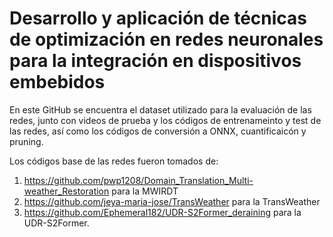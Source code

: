 # Desarrollo y aplicación de técnicas de optimización en redes neuronales para la integración en dispositivos embebidos

En este GitHub se encuentra el dataset utilizado para la evaluación de las redes, junto con videos de prueba y los códigos de entrenameinto y test de las redes, así como los códigos de conversión a ONNX, cuantificaicón y pruning.

Los códigos base de las redes fueron tomados de:
1. https://github.com/pwp1208/Domain_Translation_Multi-weather_Restoration para la MWIRDT
2. https://github.com/jeya-maria-jose/TransWeather para la TransWeather
3. https://github.com/Ephemeral182/UDR-S2Former_deraining para la UDR-S2Former.
